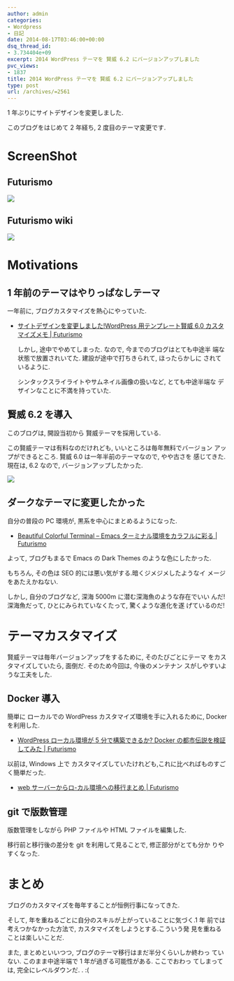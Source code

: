 ```yaml
---
author: admin
categories:
- Wordpress
- 日記
date: 2014-08-17T03:46:00+00:00
dsq_thread_id:
- 3.734404e+09
excerpt: 2014 WordPress テーマを 賢威 6.2 にバージョンアップしました
pvc_views:
- 1837
title: 2014 WordPress テーマを 賢威 6.2 にバージョンアップしました
type: post
url: /archives/=2561
---
```


1 年ぶりにサイトデザインを変更しました.

このブログをはじめて 2 年経ち, 2 度目のテーマ変更です.

ScreenShot
==========

Futurismo
---------

![](./..//img/2014-08-17-125026_futurismo_keni62.png)

Futurismo wiki
--------------

![](./../img/2014-08-17-124249_futurismo_wiki.png)

Motivations
===========

1 年前のテーマはやりっぱなしテーマ
----------------------------------

一年前に, ブログカスタマイズを熱心にやっていた.

-   [サイトデザインを変更しました!WordPress 用テンプレート賢威 6.0
    カスタマイズメモ | Futurismo](https://futurismo.biz/archives/1533)

    しかし, 途中でやめてしまった. なので, 今までのブログはとても中途半
    端な状態で放置されいてた. 建設が途中で打ちきられて, ほったらかしに
    されているように.

    シンタックスライライトやサムネイル画像の扱いなど, とても中途半端な
    デザインなことに不満を持っていた.

賢威 6.2 を導入
---------------

このブログは, 開設当初から 賢威テーマを採用している.

この賢威テーマは有料なのだけれども, いいところは毎年無料でバージョン
アップができるところ. 賢威 6.0 は一年半前のテーマなので, やや古さを
感じてきた.現在は, 6.2 なので, バージョンアップしたかった.

<script type="text/javascript" src="https://www.infotop.jp/click.js"></script>
<a href="https://www.seo-keni.jp/" onClick="return clickCount (248685, 2058);"><img src="https://www.infotop.jp/img/banner3_2058.jpg" border="0" /></a>

ダークなテーマに変更したかった
------------------------------

自分の普段の PC 環境が, 黒系を中心にまとめるようになった.

-   [Beautiful Colorful Terminal – Emacs ターミナル環境をカラフルに彩る
    | Futurismo](https://futurismo.biz/archives/2146)

よって, ブログもまるで Emacs の Dark Themes のような色にしたかった.

もちろん, その色は SEO 的には悪い気がする.暗くジメジメしたようなイ
メージをあたえかねない.

しかし, 自分のブログなど, 深海 5000m に潜む深海魚のような存在でいい
んだ! 深海魚だって, ひとにみられていなくたって, 驚くような進化を遂
げているのだ!

テーマカスタマイズ
==================

賢威テーマは毎年バージョンアップをするために, そのたびごとにテーマ
をカスタマイズしていたら, 面倒だ. そのため今回は, 今後のメンテナン
スがしやすいような工夫をした.

Docker 導入
-----------

簡単に ローカルでの WordPress カスタマイズ環境を手に入れるために, Docker
を利用した.

-   [WordPress ローカル環境が 5 分で構築できるか? Docker
    の都市伝説を検証してみた |
    Futurismo](https://futurismo.biz/archives/2545)

以前は, Windows 上で
カスタマイズしていたけれども,これに比べればものすごく簡単だった.

-   [web サーバーからロ-カル環境への移行まとめ |
    Futurismo](https://futurismo.biz/archives/23)

git で版数管理
--------------

版数管理をしながら PHP ファイルや HTML ファイルを編集した.

移行前と移行後の差分を git を利用して見ることで, 修正部分がとても分か
りやすくなった.

まとめ
======

ブログのカスタマイズを毎年することが恒例行事になってきた.

そして, 年を重ねるごとに自分のスキルが上がっていることに気づく.1 年
前では考えつかなかった方法で, カスタマイズをしようとする.こういう発
見を重ねることは楽しいことだ.

また, まとめといいつつ, ブログのテーマ移行はまだ半分くらいしか終わっ
ていない. このまま中途半端で 1 年が過ぎる可能性がある. ここでおわっ
てしまっては, 完全にレベルダウンだ. . :(

